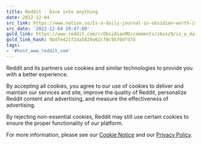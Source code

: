 ```yaml
---
title: Reddit - Dive into anything
date: 2022-12-04
src_link: https://www.notion.so/Is-a-daily-journal-in-obsidian-worth-it-r-ObsidianMD-18943688a2c34d808f72d285d509a2b2
src_date: '2022-12-04 20:47:00'
gold_link: https://www.reddit.com/r/ObsidianMD/comments/z6xsz9/is_a_daily_journal_in_obsidian_worth_it/?rdt=0
gold_link_hash: 9bdfe421f2da5829a62c70c9570dfd7d
tags:
- '#host_www_reddit_com'
---
```




 Reddit and its partners use cookies and similar technologies to provide you with a better experience.
 



 By accepting all cookies, you agree to our use of cookies to deliver and maintain our services and site, improve the quality of Reddit, personalize Reddit content and advertising, and measure the effectiveness of advertising.
 



 By rejecting non-essential cookies, Reddit may still use certain cookies to ensure the proper functionality of our platform.
 



 For more information, please see our
 [Cookie Notice](https://reddit.com/en-us/policies/cookies)
 and our
 [Privacy Policy](https://reddit.com/en-us/policies/privacy-policy).
